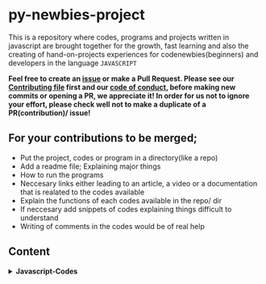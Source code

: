 # py-newbies-project

This is a repository where codes, programs and projects written in javascript are brought together for the growth, fast learning and also the creating of hand-on-projects 
experiences for codenewbies(beginners) and developers in the language `JAVASCRIPT`

__Feel free to create an [issue](https://github.com/chryz-hub/js-projects/issues) or make a Pull Request. Please see our
[Contributing file](https://github.com/chryz-hub/js-tutorials/blob/master/CONTRIBUTING.md) 
first and our [code of conduct](https://github.com/chryz-hub/js-tutorials/blob/master/CODE_OF_CONDUCT.md), before making new commits or opening a PR, we appreciate it!
In order for us not to ignore your effort, please check well not to make a duplicate of a PR(contribution)/ issue!__

## For your contributions to be merged;

- Put the project, codes or program in a directory(like a repo)
- Add a readme file; Explaining major things
 - How to run the programs
 - Neccesary links either leading to an article, a video or a documentation that is realated to the codes available
 - Explain the functions of each codes available in the repo/ dir
 - If neccesary add snippets of codes explaining things difficult to understand
 - Writing of comments in the codes would be of real help
 
 ## Content
 
 <details>
<summary>
<strong> Javascript-Codes</strong>
</summary>
    <ul>
        <li><a href="______________________">   </a></li>
   </ul>
</details>

 


